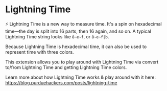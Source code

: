 # Lightning Time

⚡️ Lightning Time is a new way to measure time. It's a spin on hexadecimal time—the day is split into 16 parts, then 16 again, and so on. A typical Lightning Time string looks like `8~e~f`, or `8~e~f|b`.

Because Lightning Time is hexadecimal time, it can also be used to represent time with three colors.

This extension allows you to play around with Lightning Time via convert to/from Lightning Time and getting Lightning Time colors.

Learn more about how Lightning Time works & play around with it here: https://blog.purduehackers.com/posts/lightning-time
